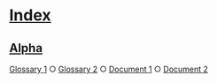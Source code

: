 # [Index](#md5-a537a43a616066a76f1d43668f2a9c4c)

## [Alpha](#md5-2425209e507fb0e9e21038d5c0b20489)  
  
[Glossary 1][1] ○ [Glossary 2][2] ○ [Document 1][3] ○ [Document 2][4]

[1]: ./glossary-1.md#md5-3fe7e58515badf3165ce27ab603e44c5 "First definition."

[2]: ./glossary-2.md#md5-1aaccf078645d4412a50c269899f8c80 "Second definition."

[3]: ./document-1.md#md5-28a08c48cf61dc558f5b7be4f3a5af52

[4]: ./document-2.md#md5-4f5f94eb0985700f2970e2b5d14de8c8
